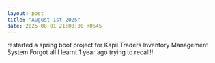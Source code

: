 ```yaml
---
layout: post
title: "August 1st 2025"
date: 2025-08-01 21:00:00 +0545
---
```



restarted a spring boot project for Kapil Traders Inventory Management System
Forgot all I learnt 1 year ago 
trying to recall!!

